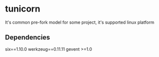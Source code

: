 # tunicorn
It's common pre-fork model for some project, it's supported linux platform

## Dependencies
six==1.10.0
werkzeug==0.11.11
gevent >=1.0